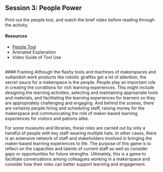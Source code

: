 ## Session 3: People Power 
Print out the people tool, and watch the brief video before reading through the activity. 

#### Resources
* [People Tool](https://drive.google.com/open?id=0B73IBpX2ukUbUEdzdW5ULS1JVDA) 
* Animated Explanation
* Video Guide of Tool Use

<br/>
#### Framing 
Although the flashy tools and machines of makerspaces and outlandish work products like robotic giraffes get a lot of attention, the secret sauce for a makerspace is the people. People play an important role in creating the conditions for rich learning experiences. This might include designing the learning activities, selecting and maintaining appropriate tools and materials, and facilitating the learning experiences for learners so they are appropriately challenging and engaging. And behind the scenes, there are certainly people hiring and scheduling staff, raising money for the makerspace and communicating the role of maker-based learning experiences for visitors and patrons alike. 

For some museums and libraries, these roles are carried out by only a handful of people with key staff wearing multiple hats. In other cases, there is an extensive network of staff and stakeholders involved in bringing the maker-based learning experiences to life. The purpose of this game is to reflect on the capacities and talents of current staff as well as consider gaps or opportunities for future strengths. Ultimately, this is a game to facilitate conversations among colleagues working in a makerspace and consider how their roles can better support learning and engagement. 
